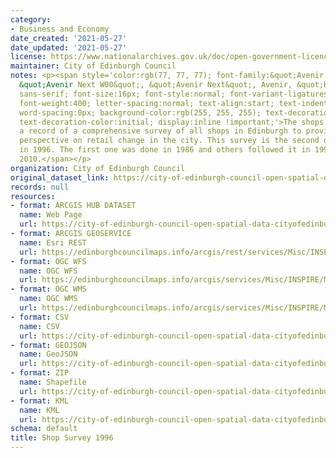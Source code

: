 ```yaml
---
category:
- Business and Economy
date_created: '2021-05-27'
date_updated: '2021-05-27'
license: https://www.nationalarchives.gov.uk/doc/open-government-licence/version/3/
maintainer: City of Edinburgh Council
notes: <p><span style='color:rgb(77, 77, 77); font-family:&quot;Avenir Next W01&quot;,
  &quot;Avenir Next W00&quot;, &quot;Avenir Next&quot;, Avenir, &quot;Helvetica Neue&quot;,
  sans-serif; font-size:16px; font-style:normal; font-variant-ligatures:normal; font-variant-caps:normal;
  font-weight:400; letter-spacing:normal; text-align:start; text-indent:0px; text-transform:none;
  word-spacing:0px; background-color:rgb(255, 255, 255); text-decoration-style:initial;
  text-decoration-color:initial; display:inline !important;'>The shops database is
  a record of a comprehensive survey of all shops in Edinburgh to provide a long-term
  perspective on retail change in the city. This survey is the second one, undertaken
  in 1996. The first one was done in 1986 and others followed it in 1996, 2004 and
  2010.</span></p>
organization: City of Edinburgh Council
original_dataset_link: https://city-of-edinburgh-council-open-spatial-data-cityofedinburgh.hub.arcgis.com/datasets/cityofedinburgh::shop-survey-1996
records: null
resources:
- format: ARCGIS HUB DATASET
  name: Web Page
  url: https://city-of-edinburgh-council-open-spatial-data-cityofedinburgh.hub.arcgis.com/datasets/cityofedinburgh::shop-survey-1996
- format: ARCGIS GEOSERVICE
  name: Esri REST
  url: https://edinburghcouncilmaps.info/arcgis/rest/services/Misc/INSPIRE/MapServer/1
- format: OGC WFS
  name: OGC WFS
  url: https://edinburghcouncilmaps.info/arcgis/services/Misc/INSPIRE/MapServer/WFSServer?request=GetCapabilities&service=WFS
- format: OGC WMS
  name: OGC WMS
  url: https://edinburghcouncilmaps.info/arcgis/services/Misc/INSPIRE/MapServer/WMSServer?request=GetCapabilities&service=WMS
- format: CSV
  name: CSV
  url: https://city-of-edinburgh-council-open-spatial-data-cityofedinburgh.hub.arcgis.com/api/download/v1/items/96b3885119b646a1ab8bc9172b2d7341/csv?layers=1
- format: GEOJSON
  name: GeoJSON
  url: https://city-of-edinburgh-council-open-spatial-data-cityofedinburgh.hub.arcgis.com/api/download/v1/items/96b3885119b646a1ab8bc9172b2d7341/geojson?layers=1
- format: ZIP
  name: Shapefile
  url: https://city-of-edinburgh-council-open-spatial-data-cityofedinburgh.hub.arcgis.com/api/download/v1/items/96b3885119b646a1ab8bc9172b2d7341/shapefile?layers=1
- format: KML
  name: KML
  url: https://city-of-edinburgh-council-open-spatial-data-cityofedinburgh.hub.arcgis.com/api/download/v1/items/96b3885119b646a1ab8bc9172b2d7341/kml?layers=1
schema: default
title: Shop Survey 1996
---
```

